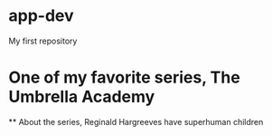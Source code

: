 # app-dev
My first repository
# One of my favorite series, The Umbrella Academy
** About the series, Reginald Hargreeves have superhuman children
